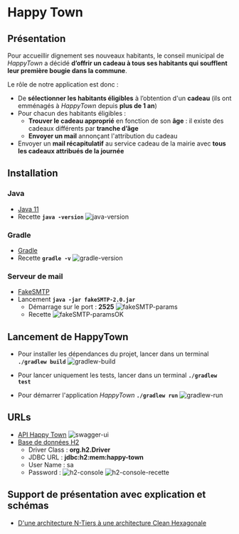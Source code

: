 # Happy Town

## Présentation
Pour accueillir dignement ses nouveaux habitants, le conseil municipal de _HappyTown_ a décidé **d’offrir un cadeau à tous ses habitants qui soufflent leur première bougie dans la commune**.

Le rôle de notre application est donc :
 * De **sélectionner les habitants éligibles** à l’obtention d'un **cadeau** (ils ont emménagés à _HappyTown_ depuis **plus de 1 an**)
 * Pour chacun des habitants éligibles :
    * **Trouver le cadeau approprié** en fonction de son **âge** : il existe des cadeaux différents par **tranche d’âge**
    * **Envoyer un mail** annonçant l'attribution du cadeau
 * Envoyer un **mail récapitulatif** au service cadeau de la mairie avec **tous les cadeaux attribués de la journée**

## Installation

### Java
 * [Java 11](https://www.oracle.com/technetwork/java/javase/downloads/jdk11-downloads-5066655.html)
 * Recette __`java -version`__ 
![java-version](images/java-version.png)

### Gradle 
 * [Gradle](https://gradle.org/install/)
 * Recette __`gradle -v`__
![gradle-version](images/gradle-version.png)

### Serveur de mail
 * [FakeSMTP](http://nilhcem.com/FakeSMTP/download.html)
 * Lancement __`java -jar fakeSMTP-2.0.jar`__
    * Démarrage sur le port : **2525**
![fakeSMTP-params](images/fakeSMTP-params.png)
    * Recette
![fakeSMTP-paramsOK](images/fakeSMTP-paramsOK.png)

## Lancement de HappyTown
 * Pour installer les dépendances du projet, lancer dans un terminal __`./gradlew build`__
![gradlew-build](images/gradlew-build.png)

 * Pour lancer uniquement les tests, lancer dans un terminal __`./gradlew test`__

 * Pour démarrer l'application _HappyTown_ __`./gradlew run`__
![gradlew-run](images/gradlew-run.png)

## URLs
 * [API Happy Town](http://localhost:8080/swagger-ui.html)
![swagger-ui](images/swagger-ui.png)
 * [Base de données H2](http://localhost:8080/console)
    * Driver Class : **org.h2.Driver**
    * JDBC URL : **jdbc:h2:mem:happy-town**
    * User Name : sa
    * Password :
![h2-console](images/h2-console.png)
![h2-console-recette](images/h2-console-recette.png)

## Support de présentation avec explication et schémas
 * [D'une architecture N-Tiers à une architecture Clean Hexagonale](https://speakerdeck.com/celinegilet/dune-architecture-n-tiers-a-une-architecture-clean-hexagonale)